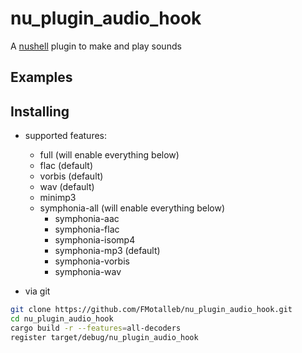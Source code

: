 # nu_plugin_audio_hook

A [nushell](https://www.nushell.sh/) plugin to make and play sounds

## Examples

## Installing

* supported features:
  * full (will enable everything below)
  * flac (default)
  * vorbis (default)
  * wav (default)
  * minimp3
  * symphonia-all (will enable everything below)
    * symphonia-aac
    * symphonia-flac
    * symphonia-isomp4
    * symphonia-mp3 (default)
    * symphonia-vorbis
    * symphonia-wav

* via git

```bash
git clone https://github.com/FMotalleb/nu_plugin_audio_hook.git
cd nu_plugin_audio_hook
cargo build -r --features=all-decoders
register target/debug/nu_plugin_audio_hook 
```
<!-- 
* or using cargo

```bash
cargo install nu_plugin_audio_hook
register  ~/.cargo/bin/nu_plugin_audio_hook
``` -->
